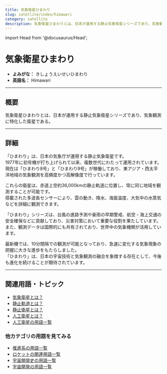 ```yaml
---
title: 気象衛星ひまわり
slug: satellite/index/himawari
category: satellite
description: 気象衛星ひまわりとは、日本が運用する静止気象衛星シリーズであり、気象観測に特化した衛星である。
---
```


import Head from '@docusaurus/Head';

<Head>
  <script type="application/ld+json">
    {`{
      "@context": "https://schema.org",
      "@type": "DefinedTerm",
      "name": "気象衛星ひまわり",
      "inDefinedTermSet": "https://www.space-portal.org",
      "termCode": "satellite/index/himawari",
      "description": "気象衛星ひまわりとは、日本が運用する静止気象衛星シリーズであり、気象観測に特化した衛星である。",
      "url": "https://www.space-portal.org/docs/satellite/index/himawari"
    }`}
  </script>
</Head>

# 気象衛星ひまわり

- **よみがな：** きしょうえいせいひまわり  
- **英語名：** Himawari  

---

## 概要

気象衛星ひまわりとは、日本が運用する静止気象衛星シリーズであり、気象観測に特化した衛星である。

---

## 詳細

「ひまわり」は、日本の気象庁が運用する静止気象衛星です。  
1977年に初号機が打ち上げられて以来、複数世代にわたって運用されています。  
現在は「ひまわり8号」と「ひまわり9号」が稼働しており、東アジア・西太平洋地域の気象観測を高頻度かつ高解像度で行っています。  

これらの衛星は、赤道上空約36,000kmの静止軌道に位置し、常に同じ地域を観測することが可能です。  
搭載された多波長センサーにより、雲の動き、降水、海面温度、大気中の水蒸気などを詳細に観測できます。  

「ひまわり」シリーズは、台風の進路予測や豪雨の早期警戒、航空・海上交通の安全確保などに貢献しており、災害対策において重要な役割を果たしています。  
また、観測データは国際的にも共有されており、世界中の気象機関が活用しています。  

最新機では、10分間隔での観測が可能となっており、急速に変化する気象現象の把握に大きな進歩をもたらしました。  
「ひまわり」は、日本の宇宙技術と気象観測の融合を象徴する存在として、今後も進化を続けることが期待されています。

---

## 関連用語・トピック

- [気象衛星とは？](/satellite/type/weather-sat)  
- [静止軌道とは？](/orbit/type/geostationary-orbit)  
- [静止衛星とは？](/satellite/type/geostationary-sat)    
- [人工衛星とは？](/satellite/satellite)
- [人工衛星の用語一覧](/category/satellite)

### 他カテゴリの用語を見てみる
- [推進系の用語一覧](/category/propulsion)
- [ロケットの関連用語一覧](/category/rocket)
- [宇宙開発史の用語一覧](/category/history)
- [宇宙開発の用語一覧](/category/glossary)
